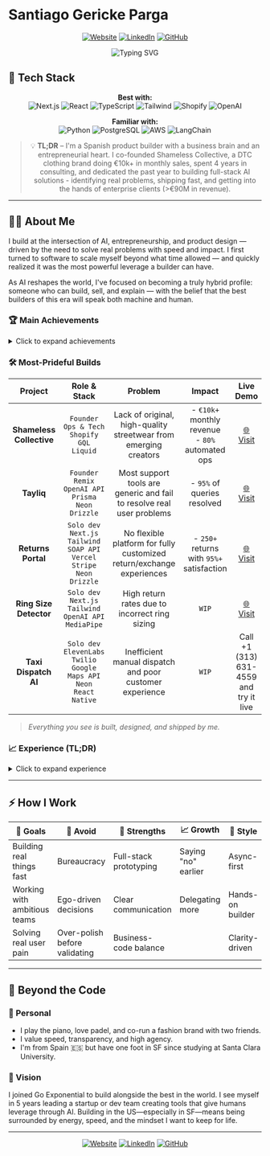 # Santiago Gericke Parga

<div align="center">

[![Website](https://img.shields.io/badge/Website-santiago--gericke.dev-2ea44f)](https://www.santiago-gericke.dev)
[![LinkedIn](https://img.shields.io/badge/LinkedIn-Connect-blue)](https://www.linkedin.com/in/santiago-gericke-parga/)
[![GitHub](https://img.shields.io/badge/GitHub-Follow-lightgrey)](https://github.com/gericke98)

<img src="https://readme-typing-svg.herokuapp.com?font=Fira+Code&weight=500&size=40&pause=1000&color=2EA44F&center=true&vCenter=true&width=600&height=100&lines=Product+Builder;AI+Enthusiast;Full-Stack+Developer;Entrepreneur" alt="Typing SVG" />

</div>

## 🚀 Tech Stack

<div align="center">

**Best with:**  
![Next.js](https://img.shields.io/badge/Next.js-black?style=for-the-badge&logo=next.js&logoColor=white)
![React](https://img.shields.io/badge/React-20232A?style=for-the-badge&logo=react&logoColor=61DAFB)
![TypeScript](https://img.shields.io/badge/TypeScript-007ACC?style=for-the-badge&logo=typescript&logoColor=white)
![Tailwind](https://img.shields.io/badge/Tailwind_CSS-38B2AC?style=for-the-badge&logo=tailwind-css&logoColor=white)
![Shopify](https://img.shields.io/badge/Shopify-7AB55C?style=for-the-badge&logo=Shopify&logoColor=white)
![OpenAI](https://img.shields.io/badge/OpenAI-412991?style=for-the-badge&logo=openai&logoColor=white)

**Familiar with:**  
![Python](https://img.shields.io/badge/Python-3776AB?style=for-the-badge&logo=python&logoColor=white)
![PostgreSQL](https://img.shields.io/badge/PostgreSQL-316192?style=for-the-badge&logo=postgresql&logoColor=white)
![AWS](https://img.shields.io/badge/Amazon_AWS-232F3E?style=for-the-badge&logo=amazon-aws&logoColor=white)
![LangChain](https://img.shields.io/badge/LangChain-FF6B6B?style=for-the-badge&logo=langchain&logoColor=white)

</div>

<div align="center">

> 💡 **TL;DR** – I'm a Spanish product builder with a business brain and an entrepreneurial heart. I co-founded Shameless Collective, a DTC clothing brand doing €10k+ in monthly sales, spent 4 years in consulting, and dedicated the past year to building full-stack AI solutions - identifying real problems, shipping fast, and getting into the hands of enterprise clients (>€90M in revenue).

</div>

---

## 👨‍💻 About Me

I build at the intersection of AI, entrepreneurship, and product design — driven by the need to solve real problems with speed and impact. I first turned to software to scale myself beyond what time allowed — and quickly realized it was the most powerful leverage a builder can have.

As AI reshapes the world, I've focused on becoming a truly hybrid profile: someone who can build, sell, and explain — with the belief that the best builders of this era will speak both machine and human.

### 🏆 Main Achievements

<details>
<summary>Click to expand achievements</summary>

- **Shameless Collective.** Co-founded a DTC fashion brand, scaled to €10k+/month. Automated all ops — from order processing to invoicing and logistics — with custom-built tools.
- **Returns Portal.** Built a fully-automated returns portal for Shameless, integrating Shopify, Correos (shipping), and Stripe. Processed 250+ returns/exchanges with highly positive user feedback.
- **Tayliq.** Built an AI-native customer support app for Shopify brands. Currently validating with early users and in talks with a €90M+ fashion brand.
- **Ring Size Detection App.** Computer vision tool to estimate ring sizes from hand photos. Built for a jewelry brand with €500k+ annual revenue (currently in validation).
- **Taxi Dispatch AI System.** Voice-powered dispatch platform for a Radiotaxi company — includes a driver app, geolocation tracking, and AI call handling (in progress).

</details>

### 🛠️ Most-Prideful Builds

<div align="center">

|         Project          |                                            Role & Stack                                            |                                Problem                                |                       Impact                       |                        Live Demo                        |
| :----------------------: | :------------------------------------------------------------------------------------------------: | :-------------------------------------------------------------------: | :------------------------------------------------: | :-----------------------------------------------------: |
| **Shameless Collective** |                       `Founder`<br>`Ops & Tech`<br>`Shopify GQL`<br>`Liquid`                       |   Lack of original, high-quality streetwear from emerging creators    | - `€10k+` monthly revenue<br>- `80%` automated ops |       [🌐 Visit](https://shamelesscollective.com)       |
|        **Tayliq**        |              `Founder`<br>`Remix`<br>`OpenAI API`<br>`Prisma`<br>`Neon`<br>`Drizzle`               | Most support tools are generic and fail to resolve real user problems |            - `95%` of queries resolved             |       [🌐 Visit](https://shamelesscollective.com)       |
|    **Returns Portal**    | `Solo dev`<br>`Next.js`<br>`Tailwind`<br>`SOAP API`<br>`Vercel`<br>`Stripe`<br>`Neon`<br>`Drizzle` | No flexible platform for fully customized return/exchange experiences |     - `250+` returns with `95%+` satisfaction      | [🌐 Visit](https://www.shamelesscollective-returns.com) |
|  **Ring Size Detector**  |                `Solo dev`<br>`Next.js`<br>`Tailwind`<br>`OpenAI API`<br>`MediaPipe`                |            High return rates due to incorrect ring sizing             |                       `WIP`                        |        [🌐 Visit](https://tayliqsize.vercel.app)        |
|   **Taxi Dispatch AI**   |      `Solo dev`<br>`ElevenLabs`<br>`Twilio`<br>`Google Maps API`<br>`Neon`<br>`React Native`       |       Inefficient manual dispatch and poor customer experience        |                       `WIP`                        |         Call +1 (313) 631-4559 and try it live          |

</div>

> _Everything you see is built, designed, and shipped by me._

### 📈 Experience (TL;DR)

<details>
<summary>Click to expand experience</summary>

- **CEO / Co-founder – Tayliq** – _2025–present._ Building a customer support platform for DTC brands. Currently in talks to deploy with a €90M+ fashion brand.
- **Co-founder – Shameless Collective** – _2016–present._ Bootstrapped DTC fashion brand, now operating at €10k+ monthly revenue.
- **Senior Data Associate – Monstarlab / Metyis** – _2022–2025._ Led the development of advanced analytics and forecasting models for global F&B clients.
- **Industrial Engineering & MBA** – ICAI / ICADE
- 20+ side projects across full-stack & AI product building

</details>

---

## ⚡ How I Work

<div align="center">

| 🎯 Goals                     | 🚫 Avoid                      | 💪 Strengths           | 📈 Growth           | 🎨 Style         |
| ---------------------------- | ----------------------------- | ---------------------- | ------------------- | ---------------- |
| Building real things fast    | Bureaucracy                   | Full-stack prototyping | Saying "no" earlier | Async-first      |
| Working with ambitious teams | Ego-driven decisions          | Clear communication    | Delegating more     | Hands-on builder |
| Solving real user pain       | Over-polish before validating | Business-code balance  |                     | Clarity-driven   |

</div>

---

## 🎯 Beyond the Code

### 🎹 Personal

- I play the piano, love padel, and co-run a fashion brand with two friends.
- I value speed, transparency, and high agency.
- I'm from Spain 🇪🇸 but have one foot in SF since studying at Santa Clara University.

### 🌟 Vision

I joined Go Exponential to build alongside the best in the world. I see myself in 5 years leading a startup or dev team creating tools that give humans leverage through AI. Building in the US—especially in SF—means being surrounded by energy, speed, and the mindset I want to keep for life.

---

<div align="center">

[![Website](https://img.shields.io/badge/Website-santiago--gericke.dev-2ea44f)](https://www.santiago-gericke.dev)
[![LinkedIn](https://img.shields.io/badge/LinkedIn-Connect-blue)](https://www.linkedin.com/in/santiago-gericke-parga/)
[![GitHub](https://img.shields.io/badge/GitHub-Follow-lightgrey)](https://github.com/santigericke)

</div>
